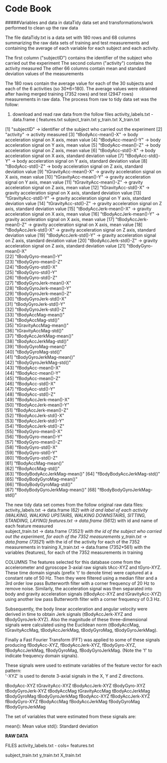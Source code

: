 Code Book
============

#####Variables and data in dataTidy data set and transformations/work performed to clean up the raw data  


The file dataTidy.txt is a data set with 180 rows and 68 columns summarizing the raw data sets of training and test measurements and containing the average of each variable for each subject and each activity.  

The first column ("subjectID") contains the identifier of the subject who carried out the experiment
The second column ("activity")  contains the activity measured
The other 66 columns contain mean and standard deviation values of the measurements

The 180 rows contain the average value for each of the 30 subjects and each of the 6 activities (so 30*6=180).
The average values were obtained after having merged training (7352 rows) and test (2947 rows) measurements in raw data. 
The process from raw to tidy data set was the follow:
1. download and read raw data from the follow files
   activity_labels.txt - data.frame (
   features.txt
   subject_train.txt
   y_train.txt
   X_train.txt

   







 [1] "subjectID"                  -> identifier of the subject who carried out the experiment
 [2] "activity"                   -> activity measured
 [3] "tBodyAcc-mean()-X"          -> body acceleration signal on X axis, mean value
 [4] "tBodyAcc-mean()-Y"          -> body acceleration signal on Y axis, mean value
 [5] "tBodyAcc-mean()-Z"          -> body acceleration signal on Z axis, mean value
 [6] "tBodyAcc-std()-X"           -> body acceleration signal on X axis, standard deviation value
 [7] "tBodyAcc-std()-Y"           -> body acceleration signal on Y axis, standard deviation value
 [8] "tBodyAcc-std()-Z"           -> body acceleration signal on Z axis, standard deviation value
 [9] "tGravityAcc-mean()-X"       -> gravity acceleration signal on X axis, mean value
[10] "tGravityAcc-mean()-Y"       -> gravity acceleration signal on Y axis, mean value
[11] "tGravityAcc-mean()-Z"       -> gravity acceleration signal on Z axis, mean value
[12] "tGravityAcc-std()-X"        -> gravity acceleration signal on X axis, standard deviation value
[13] "tGravityAcc-std()-Y"        -> gravity acceleration signal on Y axis, standard deviation value
[14] "tGravityAcc-std()-Z"        -> gravity acceleration signal on Z axis, standard deviation value
[15] "tBodyAccJerk-mean()-X"      -> gravity acceleration signal on X axis, mean value
[16] "tBodyAccJerk-mean()-Y"      -> gravity acceleration signal on X axis, mean value
[17] "tBodyAccJerk-mean()-Z"      -> gravity acceleration signal on X axis, mean value
[18] "tBodyAccJerk-std()-X"       -> gravity acceleration signal on Z axis, standard deviation value
[19] "tBodyAccJerk-std()-Y"       -> gravity acceleration signal on Z axis, standard deviation value
[20] "tBodyAccJerk-std()-Z"       -> gravity acceleration signal on Z axis, standard deviation value
[21] "tBodyGyro-mean()-X"         
[22] "tBodyGyro-mean()-Y"         
[23] "tBodyGyro-mean()-Z"         
[24] "tBodyGyro-std()-X"          
[25] "tBodyGyro-std()-Y"          
[26] "tBodyGyro-std()-Z"          
[27] "tBodyGyroJerk-mean()-X"     
[28] "tBodyGyroJerk-mean()-Y"     
[29] "tBodyGyroJerk-mean()-Z"     
[30] "tBodyGyroJerk-std()-X"      
[31] "tBodyGyroJerk-std()-Y"      
[32] "tBodyGyroJerk-std()-Z"      
[33] "tBodyAccMag-mean()"         
[34] "tBodyAccMag-std()"          
[35] "tGravityAccMag-mean()"      
[36] "tGravityAccMag-std()"       
[37] "tBodyAccJerkMag-mean()"     
[38] "tBodyAccJerkMag-std()"      
[39] "tBodyGyroMag-mean()"        
[40] "tBodyGyroMag-std()"         
[41] "tBodyGyroJerkMag-mean()"    
[42] "tBodyGyroJerkMag-std()"     
[43] "fBodyAcc-mean()-X"          
[44] "fBodyAcc-mean()-Y"          
[45] "fBodyAcc-mean()-Z"          
[46] "fBodyAcc-std()-X"           
[47] "fBodyAcc-std()-Y"           
[48] "fBodyAcc-std()-Z"           
[49] "fBodyAccJerk-mean()-X"      
[50] "fBodyAccJerk-mean()-Y"      
[51] "fBodyAccJerk-mean()-Z"      
[52] "fBodyAccJerk-std()-X"       
[53] "fBodyAccJerk-std()-Y"       
[54] "fBodyAccJerk-std()-Z"       
[55] "fBodyGyro-mean()-X"         
[56] "fBodyGyro-mean()-Y"         
[57] "fBodyGyro-mean()-Z"         
[58] "fBodyGyro-std()-X"          
[59] "fBodyGyro-std()-Y"          
[60] "fBodyGyro-std()-Z"          
[61] "fBodyAccMag-mean()"         
[62] "fBodyAccMag-std()"          
[63] "fBodyBodyAccJerkMag-mean()" 
[64] "fBodyBodyAccJerkMag-std()"  
[65] "fBodyBodyGyroMag-mean()"    
[66] "fBodyBodyGyroMag-std()"     
[67] "fBodyBodyGyroJerkMag-mean()"
[68] "fBodyBodyGyroJerkMag-std()" 





The new tidy data set comes from the follow original raw data files:  
activity_labels.txt -> data.frame (6*2) with id and label of each activity (WALKING, WALKING UPSTAIRS, WALKING DOWNSTAIRS, SITTING, STANDING, LAYING)
features.txt        -> data.frame (561*2) with id and name of each feature measured  
subject_train.txt   -> data.frame (7352*1) with the id of the subject who carried out the experiment, for each of the 7352 measurements
y_train.txt         -> data.frame (7352*1) with the id of the activity for each of the 7352 measurements in training
X_train.txt         -> data.frame (7352*561) with the variables (features), for each of the 7352 measurements in training







COLUMNS
The features selected for this database come from the accelerometer and gyroscope 3-axial raw signals tAcc-XYZ and tGyro-XYZ. These time domain signals (prefix 't' to denote time) were captured at a constant rate of 50 Hz. Then they were filtered using a median filter and a 3rd order low pass Butterworth filter with a corner frequency of 20 Hz to remove noise. Similarly, the acceleration signal was then separated into body and gravity acceleration signals (tBodyAcc-XYZ and tGravityAcc-XYZ) using another low pass Butterworth filter with a corner frequency of 0.3 Hz. 

Subsequently, the body linear acceleration and angular velocity were derived in time to obtain Jerk signals (tBodyAccJerk-XYZ and tBodyGyroJerk-XYZ). Also the magnitude of these three-dimensional signals were calculated using the Euclidean norm (tBodyAccMag, tGravityAccMag, tBodyAccJerkMag, tBodyGyroMag, tBodyGyroJerkMag). 

Finally a Fast Fourier Transform (FFT) was applied to some of these signals producing fBodyAcc-XYZ, fBodyAccJerk-XYZ, fBodyGyro-XYZ, fBodyAccJerkMag, fBodyGyroMag, fBodyGyroJerkMag. (Note the 'f' to indicate frequency domain signals). 

These signals were used to estimate variables of the feature vector for each pattern:  
'-XYZ' is used to denote 3-axial signals in the X, Y and Z directions.

tBodyAcc-XYZ
tGravityAcc-XYZ
tBodyAccJerk-XYZ
tBodyGyro-XYZ
tBodyGyroJerk-XYZ
tBodyAccMag
tGravityAccMag
tBodyAccJerkMag
tBodyGyroMag
tBodyGyroJerkMag
fBodyAcc-XYZ
fBodyAccJerk-XYZ
fBodyGyro-XYZ
fBodyAccMag
fBodyAccJerkMag
fBodyGyroMag
fBodyGyroJerkMag

The set of variables that were estimated from these signals are: 

mean(): Mean value
std(): Standard deviation



**RAW DATA**

FILES
activity_labels.txt - cols=
features.txt

subject_train.txt
y_train.txt
X_train.txt





